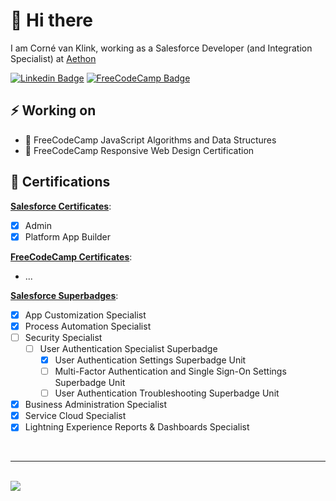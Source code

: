 # 👋 Hi there 

I am Corné van Klink, working as a Salesforce Developer (and Integration Specialist) at [Aethon](https://www.aethon.nl/)

[![Linkedin Badge](https://img.shields.io/badge/-cornevanklink-blue?style=flat-round&logo=Linkedin&logoColor=white&link=https://www.linkedin.com/in/cornevanklink/)](https://www.linkedin.com/in/cornevanklink/)
[![FreeCodeCamp Badge](https://img.shields.io/badge/-cornevanklink-black?style=flat-round&logo=freecodecamp&logoColor=white&link=https://www.freecodecamp.org/cornevanklink/)](https://www.freecodecamp.org/cornevanklink)
<br>

## ⚡ Working on

- 🌱 FreeCodeCamp JavaScript Algorithms and Data Structures
- 🌱 FreeCodeCamp Responsive Web Design Certification

## 📃 Certifications

**[Salesforce Certificates](https://trailblazer.me/id/cornevanklink)**:
- [x]  Admin
- [x]  Platform App Builder

**[FreeCodeCamp Certificates](https://www.freecodecamp.org/cornevanklink)**:
- ...

**[Salesforce Superbadges](https://trailblazer.me/id/cornevanklink)**:
- [x] App Customization Specialist
- [x] Process Automation Specialist
- [ ] Security Specialist
	- [ ] User Authentication Specialist Superbadge
		- [x] User Authentication Settings Superbadge Unit
		- [ ] Multi-Factor Authentication and Single Sign-On Settings Superbadge Unit
		- [ ] User Authentication Troubleshooting Superbadge Unit
- [x] Business Administration Specialist
- [x] Service Cloud Specialist
- [x] Lightning Experience Reports & Dashboards Specialist

<br>

---

<br>

<a href="https://github.com/cornevanklink">
  <img align="center" src="https://github-readme-stats.anuraghazra1.vercel.app/api/top-langs/?username=cornevanklink&layout=compact&theme=radical" />
</a>
